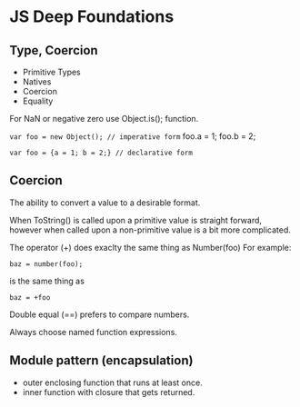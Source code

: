 # JS Deep Foundations

## Type, Coercion

- Primitive Types
- Natives
- Coercion
- Equality

For NaN or negative zero use Object.is(); function.

```var foo = new Object(); // imperative form```
foo.a = 1;
foo.b = 2;

`var foo = {a = 1; b = 2;} // declarative form`

## Coercion

The ability to convert a value to a desirable format.

When ToString() is called upon a primitive value is straight forward, however when called upon a non-primitive value is a bit more complicated.

The operator (+) does exaclty the same thing as Number(foo) For example:

`baz = number(foo);`

is the same thing as

`baz = +foo`

Double equal (==) prefers to compare numbers.


Always choose named function expressions.


## Module pattern (encapsulation)

- outer enclosing function that runs at least once.
- inner function with closure that gets returned.
